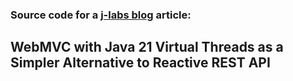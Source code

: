 ### Source code for a [j-labs blog](https://www.j-labs.pl/en/tech-blog/) article:

## WebMVC with Java 21 Virtual Threads as a Simpler Alternative to Reactive REST API

